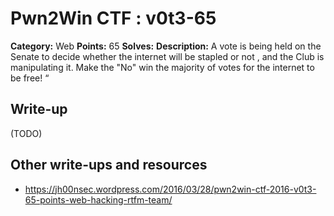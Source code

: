 # Pwn2Win CTF : v0t3-65

**Category:** Web
**Points:** 65
**Solves:** 
**Description:**
A vote is being held on the Senate to decide whether the internet will be stapled or not , and the Club is manipulating it. Make the "No" win the majority of votes for the internet to be free! “


## Write-up

(TODO)

## Other write-ups and resources

* https://jh00nsec.wordpress.com/2016/03/28/pwn2win-ctf-2016-v0t3-65-points-web-hacking-rtfm-team/
